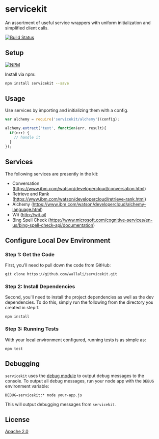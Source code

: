 servicekit
===========
An assortment of useful service wrappers with uniform initialization and simplified client calls.

[![Build Status](https://travis-ci.org/wallali/servicekit.svg?branch=master)](https://travis-ci.org/wallali/servicekit)

Setup
-----
[![NPM](https://nodei.co/npm/servicekit.png)](https://npmjs.org/package/servicekit)

Install via npm:
```sh
npm install servicekit --save
```

Usage
-----
Use services by importing and initializing them with a config.

```javascript
var alchemy = require('servicekit/alchemy')(config);

alchemy.extract('text', function(err, result){
  if(err) {
    // handle it
  }
});
```

Services
--------
The following services are presently in the kit:

- Conversation (https://www.ibm.com/watson/developercloud/conversation.html)
- Retrieve and Rank (https://www.ibm.com/watson/developercloud/retrieve-rank.html)
- Alchemy (https://www.ibm.com/watson/developercloud/alchemy-language.html)
- Wit (http://wit.ai)
- Bing Spell Check (https://www.microsoft.com/cognitive-services/en-us/bing-spell-check-api/documentation)

Configure Local Dev Environment
---------------------------
### Step 1: Get the Code

First, you'll need to pull down the code from GitHub:
```
git clone https://github.com/wallali/servicekit.git
```

### Step 2: Install Dependencies

Second, you'll need to install the project dependencies as well as the dev dependencies. To do this, simply run the following from the directory you created in step 1:
```
npm install
```

### Step 3: Running Tests

With your local environment configured, running tests is as simple as:
```
npm test
```

Debugging
---------

`servicekit` uses the [debug module](https://github.com/visionmedia/debug) to output debug messages to the console. To output all debug messages, run your node app with the `DEBUG` environment variable:

```
DEBUG=servicekit:* node your-app.js
```
This will output debugging messages from `servicekit`.

License
-------

[Apache 2.0](https://github.com/wallali/servicekit/blob/master/LICENSE)

